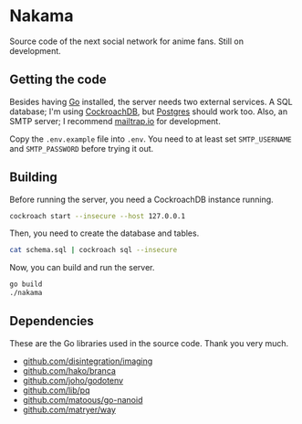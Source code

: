 # Nakama

Source code of the next social network for anime fans. Still on development.

## Getting the code

Besides having [Go](https://golang.org/) installed, the server needs two external services. A SQL database; I'm using [CockroachDB](https://www.cockroachlabs.com/), but [Postgres](https://www.postgresql.org/) should work too. Also, an SMTP server; I recommend [mailtrap.io](https://mailtrap.io/) for development.

Copy the `.env.example` file into `.env`. You need to at least set `SMTP_USERNAME` and `SMTP_PASSWORD` before trying it out.

## Building

Before running the server, you need a CockroachDB instance running.

```bash
cockroach start --insecure --host 127.0.0.1
```

Then, you need to create the database and tables.

```bash
cat schema.sql | cockroach sql --insecure
```

Now, you can build and run the server.

```bash
go build
./nakama
```

## Dependencies

These are the Go libraries used in the source code. Thank you very much.
 - [github.com/disintegration/imaging](https://github.com/disintegration/imaging)
 - [github.com/hako/branca](https://github.com/hako/branca)
 - [github.com/joho/godotenv](https://github.com/joho/godotenv)
 - [github.com/lib/pq](https://github.com/lib/pq)
 - [github.com/matoous/go-nanoid](https://github.com/matoous/go-nanoid)
 - [github.com/matryer/way](https://github.com/matryer/way)
